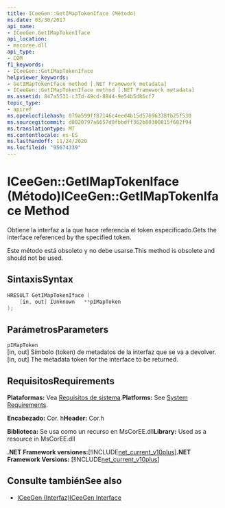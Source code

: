 ```yaml
---
title: ICeeGen::GetIMapTokenIface (Método)
ms.date: 03/30/2017
api_name:
- ICeeGen.GetIMapTokenIface
api_location:
- mscoree.dll
api_type:
- COM
f1_keywords:
- ICeeGen::GetIMapTokenIface
helpviewer_keywords:
- GetIMapTokenIface method [.NET Framework metadata]
- ICeeGen::GetIMapTokenIface method [.NET Framework metadata]
ms.assetid: 847a5531-c37d-49cd-8844-9e54b5d86cf7
topic_type:
- apiref
ms.openlocfilehash: 079a599ff87146c4eed4b15d57696338fb25f530
ms.sourcegitcommit: d8020797a6657d0fbbdff362b80300815f682f94
ms.translationtype: MT
ms.contentlocale: es-ES
ms.lasthandoff: 11/24/2020
ms.locfileid: "95674339"
---
```

# <a name="iceegengetimaptokeniface-method"></a><span data-ttu-id="6abf8-102">ICeeGen::GetIMapTokenIface (Método)</span><span class="sxs-lookup"><span data-stu-id="6abf8-102">ICeeGen::GetIMapTokenIface Method</span></span>

<span data-ttu-id="6abf8-103">Obtiene la interfaz a la que hace referencia el token especificado.</span><span class="sxs-lookup"><span data-stu-id="6abf8-103">Gets the interface referenced by the specified token.</span></span>  
  
 <span data-ttu-id="6abf8-104">Este método está obsoleto y no debe usarse.</span><span class="sxs-lookup"><span data-stu-id="6abf8-104">This method is obsolete and should not be used.</span></span>  
  
## <a name="syntax"></a><span data-ttu-id="6abf8-105">Sintaxis</span><span class="sxs-lookup"><span data-stu-id="6abf8-105">Syntax</span></span>  
  
```cpp  
HRESULT GetIMapTokenIface (  
    [in, out] IUnknown   **pIMapToken  
);  
```  
  
## <a name="parameters"></a><span data-ttu-id="6abf8-106">Parámetros</span><span class="sxs-lookup"><span data-stu-id="6abf8-106">Parameters</span></span>  

 `pIMapToken`  
 <span data-ttu-id="6abf8-107">[in, out] Símbolo (token) de metadatos de la interfaz que se va a devolver.</span><span class="sxs-lookup"><span data-stu-id="6abf8-107">[in, out] The metadata token for the interface to be returned.</span></span>  
  
## <a name="requirements"></a><span data-ttu-id="6abf8-108">Requisitos</span><span class="sxs-lookup"><span data-stu-id="6abf8-108">Requirements</span></span>  

 <span data-ttu-id="6abf8-109">**Plataformas:** Vea [Requisitos de sistema](../../get-started/system-requirements.md).</span><span class="sxs-lookup"><span data-stu-id="6abf8-109">**Platforms:** See [System Requirements](../../get-started/system-requirements.md).</span></span>  
  
 <span data-ttu-id="6abf8-110">**Encabezado:** Cor. h</span><span class="sxs-lookup"><span data-stu-id="6abf8-110">**Header:** Cor.h</span></span>  
  
 <span data-ttu-id="6abf8-111">**Biblioteca:** Se usa como un recurso en MsCorEE.dll</span><span class="sxs-lookup"><span data-stu-id="6abf8-111">**Library:** Used as a resource in MsCorEE.dll</span></span>  
  
 <span data-ttu-id="6abf8-112">**.NET Framework versiones:**[!INCLUDE[net_current_v10plus](../../../../includes/net-current-v10plus-md.md)]</span><span class="sxs-lookup"><span data-stu-id="6abf8-112">**.NET Framework Versions:** [!INCLUDE[net_current_v10plus](../../../../includes/net-current-v10plus-md.md)]</span></span>  
  
## <a name="see-also"></a><span data-ttu-id="6abf8-113">Consulte también</span><span class="sxs-lookup"><span data-stu-id="6abf8-113">See also</span></span>

- [<span data-ttu-id="6abf8-114">ICeeGen (Interfaz)</span><span class="sxs-lookup"><span data-stu-id="6abf8-114">ICeeGen Interface</span></span>](iceegen-interface.md)
